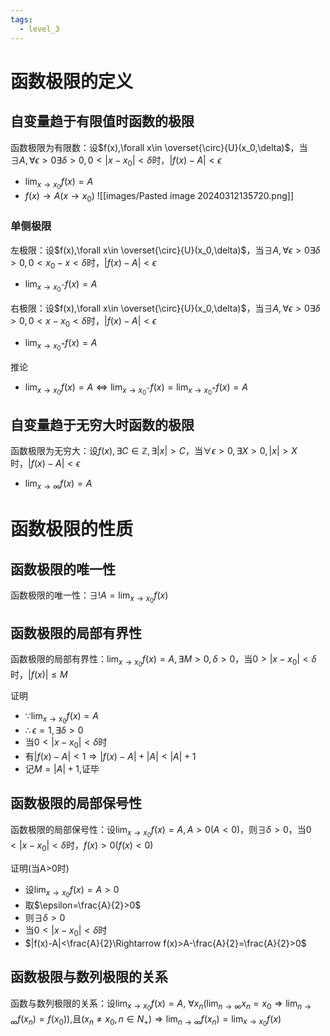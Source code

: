 ```yaml
---
tags: 
  - level_3
---
```


# 函数极限的定义

## 自变量趋于有限值时函数的极限

函数极限为有限数：设$f(x),\forall x\in  \overset{\circ}{U}(x_0,\delta)$，当$\exists A,\forall \epsilon>0\exists \delta>0,0<|x-x_0|<\delta$时，$|f(x)-A|<\epsilon$

- $\lim_{x\to x_0}f(x)=A$
- $f(x)\to A(x\to x_0)$
![[images/Pasted image 20240312135720.png]]

### 单侧极限

左极限：设$f(x),\forall x\in  \overset{\circ}{U}(x_0,\delta)$，当$\exists A,\forall \epsilon>0\exists \delta>0,0<x_0-x<\delta$时，$|f(x)-A|<\epsilon$

- $\lim_{x\to x_0^-}f(x)=A$

右极限：设$f(x),\forall x\in  \overset{\circ}{U}(x_0,\delta)$，当$\exists A,\forall \epsilon>0\exists \delta>0,0<x-x_0<\delta$时，$|f(x)-A|<\epsilon$

- $\lim_{x\to x_0^+}f(x)=A$

推论

- $\lim_{x\to x_0}f(x)=A\iff \lim_{x\to x_0^-}f(x)=\lim_{x\to x_0^+}f(x)=A$

## 自变量趋于无穷大时函数的极限

函数极限为无穷大：设$f(x),\exists C\in \mathbb{Z},\exists|x|>C$，当$\forall \epsilon>0,\exists X>0,|x|>X$时，$|f(x)-A|<\epsilon$

- $\lim_{x\to \infty}f(x)=A$

# 函数极限的性质

## 函数极限的唯一性

函数极限的唯一性：$\exists ! A=\lim_{x\to x_0}f(x)$

## 函数极限的局部有界性

函数极限的局部有界性：$\lim_{x\to x_0}f(x)=A,\exists M>0,\delta>0$，当$0>|x-x_0|<\delta$时，$|f(x)|\leq M$

证明

- $\because\lim_{x\to x_0}f(x)=A$
- $\therefore\epsilon=1,\exists \delta>0$
- 当$0<|x-x_0|<\delta$时
- 有$|f(x)-A|<1\Rightarrow|f(x)-A|+|A|<|A|+1$
- 记$M=|A|+1$,证毕

## 函数极限的局部保号性

函数极限的局部保号性：设$\lim_{x\to x_0}f(x)=A,A>0(A<0)$，则$\exists \delta>0$，当$0<|x-x_0|<\delta$时，$f(x)>0(f(x)<0)$

证明(当A>0时)

- 设$\lim_{x\to x_0}f(x)=A>0$
- 取$\epsilon=\frac{A}{2}>0$
- 则$\exists \delta >0$
- 当$0<|x-x_0|<\delta$时
- $|f(x)-A|<\frac{A}{2}\Rightarrow f(x)>A-\frac{A}{2}=\frac{A}{2}>0$

## 函数极限与数列极限的关系

函数与数列极限的关系：设$\lim_{x\to x_0}f(x)=A$, $\forall{x_n​}(\lim_{n\to\infty}x_n​=x_0​\Rightarrow\lim_{n\to\infty}f(x_n​)=f(x_0​))$,且$(x_n\neq x_0,n\in N_+)\Rightarrow\lim_{n\to\infty}f(x_n)=\lim_{x\to x_0}f(x)$
